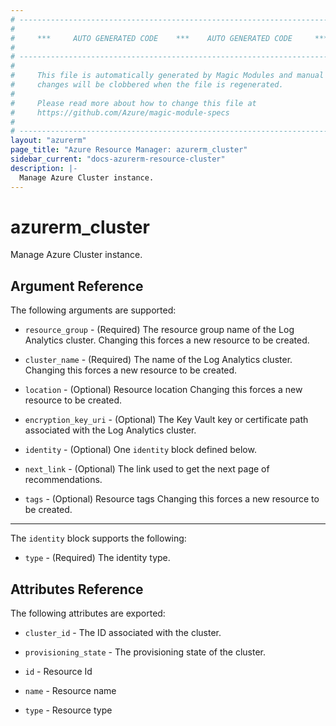 ```yaml
---
# ----------------------------------------------------------------------------
#
#     ***     AUTO GENERATED CODE    ***    AUTO GENERATED CODE     ***
#
# ----------------------------------------------------------------------------
#
#     This file is automatically generated by Magic Modules and manual
#     changes will be clobbered when the file is regenerated.
#
#     Please read more about how to change this file at
#     https://github.com/Azure/magic-module-specs
#
# ----------------------------------------------------------------------------
layout: "azurerm"
page_title: "Azure Resource Manager: azurerm_cluster"
sidebar_current: "docs-azurerm-resource-cluster"
description: |-
  Manage Azure Cluster instance.
---
```


# azurerm_cluster

Manage Azure Cluster instance.


## Argument Reference

The following arguments are supported:

* `resource_group` - (Required) The resource group name of the Log Analytics cluster. Changing this forces a new resource to be created.

* `cluster_name` - (Required) The name of the Log Analytics cluster. Changing this forces a new resource to be created.

* `location` - (Optional) Resource location Changing this forces a new resource to be created.

* `encryption_key_uri` - (Optional) The Key Vault key or certificate path associated with the Log Analytics cluster.

* `identity` - (Optional) One `identity` block defined below.

* `next_link` - (Optional) The link used to get the next page of recommendations.

* `tags` - (Optional) Resource tags Changing this forces a new resource to be created.

---

The `identity` block supports the following:

* `type` - (Required) The identity type.

## Attributes Reference

The following attributes are exported:

* `cluster_id` - The ID associated with the cluster.

* `provisioning_state` - The provisioning state of the cluster.

* `id` - Resource Id

* `name` - Resource name

* `type` - Resource type
